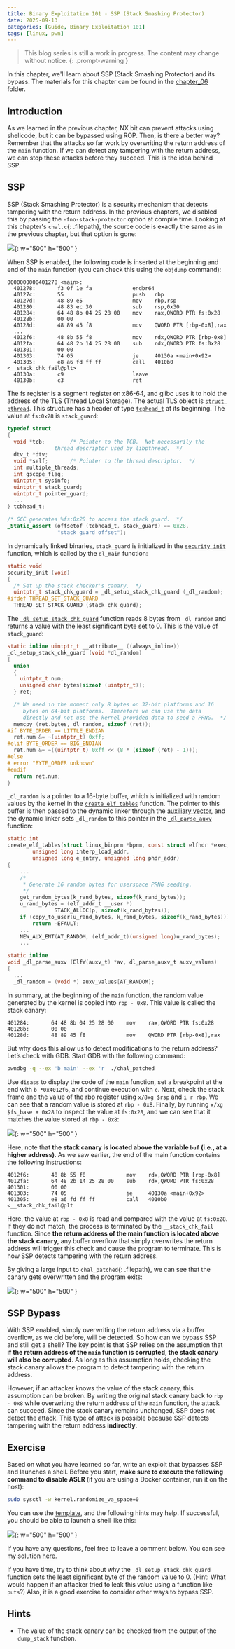 ```yaml
---
title: Binary Exploitation 101 - SSP (Stack Smashing Protector)
date: 2025-09-13
categories: [Guide, Binary Exploitation 101]
tags: [linux, pwn]
---
```


> This blog series is still a work in progress. The content may change without notice.
{: .prompt-warning }

In this chapter, we'll learn about SSP (Stack Smashing Protector) and its bypass. The materials for this chapter can be found in the [chapter_06](https://github.com/r1ru/binary-exploitation-101/tree/main/chapter_06) folder.

## Introduction
As we learned in the previous chapter, NX bit can prevent attacks using shellcode, but it can be bypassed using ROP. Then, is there a better way? Remember that the attacks so far work by overwriting the return address of the `main` function. If we can detect any tampering with the return address, we can stop these attacks before they succeed. This is the idea behind SSP.

## SSP
SSP (Stack Smashing Protector) is a security mechanism that detects tampering with the return address. In the previous chapters, we disabled this by passing the `-fno-stack-protector` option at compile time. Looking at this chapter's `chal.c`{: .filepath}, the source code is exactly the same as in the previous chapter, but that option is gone:

![](/assets/img/posts/2025-09-14-14/0.jpg){: w="500" h="500" }

When SSP is enabled, the following code is inserted at the beginning and end of the `main` function (you can check this using the `objdump` command):
```
0000000000401278 <main>:
  401278:       f3 0f 1e fa             endbr64
  40127c:       55                      push   rbp
  40127d:       48 89 e5                mov    rbp,rsp
  401280:       48 83 ec 30             sub    rsp,0x30
  401284:       64 48 8b 04 25 28 00    mov    rax,QWORD PTR fs:0x28
  40128b:       00 00
  40128d:       48 89 45 f8             mov    QWORD PTR [rbp-0x8],rax
  ...
  4012f6:       48 8b 55 f8             mov    rdx,QWORD PTR [rbp-0x8]
  4012fa:       64 48 2b 14 25 28 00    sub    rdx,QWORD PTR fs:0x28
  401301:       00 00 
  401303:       74 05                   je     40130a <main+0x92>
  401305:       e8 a6 fd ff ff          call   4010b0 <__stack_chk_fail@plt>
  40130a:       c9                      leave
  40130b:       c3                      ret
```
The fs register is a segment register on x86-64, and glibc uses it to hold the address of the TLS (Thread Local Storage). The actual TLS object is [`struct pthread`](https://elixir.bootlin.com/glibc/glibc-2.42/A/ident/pthread). This structure has a header of type [`tcphead_t`](https://elixir.bootlin.com/glibc/glibc-2.42/A/ident/tcbhead_t) at its beginning. The value at `fs:0x28` is `stack_guard`:
```c
typedef struct
{
  void *tcb;		/* Pointer to the TCB.  Not necessarily the
			   thread descriptor used by libpthread.  */
  dtv_t *dtv;
  void *self;		/* Pointer to the thread descriptor.  */
  int multiple_threads;
  int gscope_flag;
  uintptr_t sysinfo;
  uintptr_t stack_guard;
  uintptr_t pointer_guard;
  ...
} tcbhead_t;

/* GCC generates %fs:0x28 to access the stack guard.  */
_Static_assert (offsetof (tcbhead_t, stack_guard) == 0x28,
                "stack guard offset");
```
In dynamically linked binaries, `stack_guard` is initialized in the [`security_init`](https://elixir.bootlin.com/glibc/glibc-2.42/A/ident/security_init) function, which is called by the `dl_main` function:
```c
static void
security_init (void)
{
  /* Set up the stack checker's canary.  */
  uintptr_t stack_chk_guard = _dl_setup_stack_chk_guard (_dl_random);
#ifdef THREAD_SET_STACK_GUARD
  THREAD_SET_STACK_GUARD (stack_chk_guard);
```
The [`_dl_setup_stack_chk_guard`](https://elixir.bootlin.com/glibc/glibc-2.42/A/ident/_dl_setup_stack_chk_guard) function reads 8 bytes from `_dl_random` and returns a value with the least significant byte set to 0. This is the value of `stack_guard`:
```c
static inline uintptr_t __attribute__ ((always_inline))
_dl_setup_stack_chk_guard (void *dl_random)
{
  union
  {
    uintptr_t num;
    unsigned char bytes[sizeof (uintptr_t)];
  } ret;

  /* We need in the moment only 8 bytes on 32-bit platforms and 16
     bytes on 64-bit platforms.  Therefore we can use the data
     directly and not use the kernel-provided data to seed a PRNG.  */
  memcpy (ret.bytes, dl_random, sizeof (ret));
#if BYTE_ORDER == LITTLE_ENDIAN
  ret.num &= ~(uintptr_t) 0xff;
#elif BYTE_ORDER == BIG_ENDIAN
  ret.num &= ~((uintptr_t) 0xff << (8 * (sizeof (ret) - 1)));
#else
# error "BYTE_ORDER unknown"
#endif
  return ret.num;
}
```
`_dl_random` is a pointer to a 16-byte buffer, which is initialized with random values by the kernel in the [`create_elf_tables`](https://elixir.bootlin.com/linux/v6.16.7/A/ident/create_elf_tables) function. The pointer to this buffer is then passed to the dynamic linker through the [auxiliary vector](https://refspecs.linuxfoundation.org/LSB_1.3.0/IA64/spec/auxiliaryvector.html), and the dynamic linker sets `_dl_random` to this pointer in the [`_dl_parse_auxv`](https://elixir.bootlin.com/glibc/glibc-2.42/A/ident/_dl_parse_auxv) function:
```c
static int
create_elf_tables(struct linux_binprm *bprm, const struct elfhdr *exec,
		unsigned long interp_load_addr,
		unsigned long e_entry, unsigned long phdr_addr)
{
    ...
	/*
	 * Generate 16 random bytes for userspace PRNG seeding.
	 */
	get_random_bytes(k_rand_bytes, sizeof(k_rand_bytes));
	u_rand_bytes = (elf_addr_t __user *)
		       STACK_ALLOC(p, sizeof(k_rand_bytes));
	if (copy_to_user(u_rand_bytes, k_rand_bytes, sizeof(k_rand_bytes)))
		return -EFAULT;
    ...
    NEW_AUX_ENT(AT_RANDOM, (elf_addr_t)(unsigned long)u_rand_bytes);
    ...
```
```c
static inline
void _dl_parse_auxv (ElfW(auxv_t) *av, dl_parse_auxv_t auxv_values)
{
  ...
  _dl_random = (void *) auxv_values[AT_RANDOM];
```
In summary, at the beginning of the `main` function, the random value generated by the kernel is copied into `rbp - 0x8`. This value is called the stack canary:
```
401284:       64 48 8b 04 25 28 00    mov    rax,QWORD PTR fs:0x28
40128b:       00 00
40128d:       48 89 45 f8             mov    QWORD PTR [rbp-0x8],rax
```
But why does this allow us to detect modifications to the return address? Let’s check with GDB. Start GDB with the following command:
```bash
pwndbg -q --ex 'b main' --ex 'r' ./chal_patched
```
Use `disass` to display the code of the `main` function, set a breakpoint at the end with `b *0x4012f6`, and continue execution with `c`. Next, check the stack frame  and the value of the rbp register using `x/8xg $rsp` and `i r rbp`. We can see that a random value is stored at `rbp - 0x8`. Finally, by running `x/xg $fs_base + 0x28` to inspect the value at `fs:0x28`, and we can see that it matches the value stored at `rbp - 0x8`:

![](/assets/img/posts/2025-09-14-14/1.jpg){: w="500" h="500" }

Here, note that **the stack canary is located above the variable `buf` (i.e., at a higher address)**. As we saw earlier, the end of the main function contains the following instructions:
```
4012f6:       48 8b 55 f8             mov    rdx,QWORD PTR [rbp-0x8]
4012fa:       64 48 2b 14 25 28 00    sub    rdx,QWORD PTR fs:0x28
401301:       00 00 
401303:       74 05                   je     40130a <main+0x92>
401305:       e8 a6 fd ff ff          call   4010b0 <__stack_chk_fail@plt
```
Here, the value at `rbp - 0x8` is read and compared with the value at `fs:0x28`. If they do not match, the process is terminated by the `__stack_chk_fail` function. Since **the return address of the main function is located above the stack canary**, any buffer overflow that simply overwrites the return address will trigger this check and cause the program to terminate. This is how SSP detects tampering with the return address.

By giving a large input to `chal_patched`{: .filepath}, we can see that the canary gets overwritten and the program exits:

![](/assets/img/posts/2025-09-14-14/2.jpg){: w="500" h="500" }

## SSP Bypass
With SSP enabled, simply overwriting the return address via a buffer overflow, as we did before, will be detected. So how can we bypass SSP and still get a shell? The key point is that SSP relies on the assumption that **if the return address of the `main` function is corrupted, the stack canary will also be corrupted**. As long as this assumption holds, checking the stack canary allows the program to detect tampering with the return address.

However, if an attacker knows the value of the stack canary, this assumption can be broken. By writing the original stack canary back to `rbp - 0x8` while overwriting the return address of the `main` function, the attack can succeed. Since the stack canary remains unchanged, SSP does not detect the attack. This type of attack is possible because SSP detects tampering with the return address **indirectly**.

## Exercise
Based on what you have learned so far, write an exploit that bypasses SSP and launches a shell. Before you start, **make sure to execute the following command to disable ASLR** (if you are using a Docker container, run it on the host):
```bash
sudo sysctl -w kernel.randomize_va_space=0
```
You can use the [template](https://github.com/r1ru/binary-exploitation-101/blob/main/exploit_template.py), and the following hints may help. If successful, you should be able to launch a shell like this:

![](/assets/img/posts/2025-09-14-14/3.jpg){: w="500" h="500" }

If you have any questions, feel free to leave a comment below. You can see my solution [here](https://github.com/r1ru/binary-exploitation-101/blob/main/chapter_06/solution.py).

If you have time, try to think about why the `_dl_setup_stack_chk_guard` function sets the least significant byte of the random value to 0. (Hint: What would happen if an attacker tried to leak this value using a function like `puts`?) Also, it is a good exercise to consider other ways to bypass SSP.

## Hints
- The value of the stack canary can be checked from the output of the `dump_stack` function.